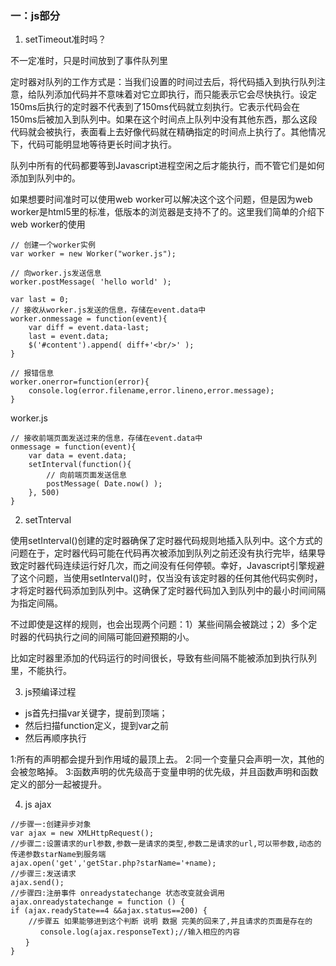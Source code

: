 ### 一：js部分

1. setTimeout准时吗？

不一定准时，只是时间放到了事件队列里

定时器对队列的工作方式是：当我们设置的时间过去后，将代码插入到执行队列注意，给队列添加代码并不意味着对它立即执行，而只能表示它会尽快执行。设定150ms后执行的定时器不代表到了150ms代码就立刻执行。它表示代码会在150ms后被加入到队列中。如果在这个时间点上队列中没有其他东西，那么这段代码就会被执行，表面看上去好像代码就在精确指定的时间点上执行了。其他情况下，代码可能明显地等待更长时间才执行。

队列中所有的代码都要等到Javascript进程空闲之后才能执行，而不管它们是如何添加到队列中的。

如果想要时间准时可以使用web worker可以解决这个这个问题，但是因为web worker是html5里的标准，低版本的浏览器是支持不了的。这里我们简单的介绍下web worker的使用
```
// 创建一个worker实例
var worker = new Worker("worker.js");

// 向worker.js发送信息
worker.postMessage( 'hello world' );

var last = 0;
// 接收从worker.js发送的信息，存储在event.data中
worker.onmessage = function(event){
    var diff = event.data-last;
    last = event.data;
    $('#content').append( diff+'<br/>' );
}

// 报错信息
worker.onerror=function(error){
    console.log(error.filename,error.lineno,error.message);
}
```
worker.js

```
// 接收前端页面发送过来的信息，存储在event.data中
onmessage = function(event){
    var data = event.data;
    setInterval(function(){
        // 向前端页面发送信息
        postMessage( Date.now() );
    }, 500)
}
```

2. setTnterval

使用setInterval()创建的定时器确保了定时器代码规则地插入队列中。这个方式的问题在于，定时器代码可能在代码再次被添加到队列之前还没有执行完毕，结果导致定时器代码连续运行好几次，而之间没有任何停顿。幸好，Javascript引擎规避了这个问题，当使用setInterval()时，仅当没有该定时器的任何其他代码实例时，才将定时器代码添加到队列中。这确保了定时器代码加入到队列中的最小时间间隔为指定间隔。

不过即使是这样的规则，也会出现两个问题：1）某些间隔会被跳过；2）多个定时器的代码执行之间的间隔可能回避预期的小。

比如定时器里添加的代码运行的时间很长，导致有些间隔不能被添加到执行队列里，不能执行。

3. js预编译过程

- js首先扫描var关键字，提前到顶端；
- 然后扫描function定义，提到var之前
- 然后再顺序执行

1:所有的声明都会提升到作用域的最顶上去。
2:同一个变量只会声明一次，其他的会被忽略掉。
3:函数声明的优先级高于变量申明的优先级，并且函数声明和函数定义的部分一起被提升。

4. js ajax

```
//步骤一:创建异步对象
var ajax = new XMLHttpRequest();
//步骤二:设置请求的url参数,参数一是请求的类型,参数二是请求的url,可以带参数,动态的传递参数starName到服务端
ajax.open('get','getStar.php?starName='+name);
//步骤三:发送请求
ajax.send();
//步骤四:注册事件 onreadystatechange 状态改变就会调用
ajax.onreadystatechange = function () {
if (ajax.readyState==4 &&ajax.status==200) {
    //步骤五 如果能够进到这个判断 说明 数据 完美的回来了,并且请求的页面是存在的
　　　　console.log(ajax.responseText);//输入相应的内容
　　}
}
```